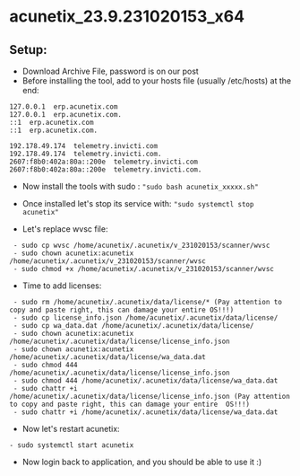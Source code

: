 # acunetix_23.9.231020153_x64


## Setup:

- Download Archive File, password is on our post
- Before installing the tool, add to your hosts file (usually /etc/hosts) at the end:

```
127.0.0.1  erp.acunetix.com
127.0.0.1  erp.acunetix.com.
::1  erp.acunetix.com
::1  erp.acunetix.com.

192.178.49.174  telemetry.invicti.com
192.178.49.174  telemetry.invicti.com.
2607:f8b0:402a:80a::200e  telemetry.invicti.com
2607:f8b0:402a:80a::200e  telemetry.invicti.com.
```
- Now install the tools with sudo : `"sudo bash acunetix_xxxxx.sh"`

- Once installed let's stop its service with: `"sudo systemctl stop acunetix"`
- Let's replace wvsc file:
 ```
  - sudo cp wvsc /home/acunetix/.acunetix/v_231020153/scanner/wvsc
  - sudo chown acunetix:acunetix /home/acunetix/.acunetix/v_231020153/scanner/wvsc
  - sudo chmod +x /home/acunetix/.acunetix/v_231020153/scanner/wvsc
 ```
- Time to add licenses:
 ```
  - sudo rm /home/acunetix/.acunetix/data/license/* (Pay attention to copy and paste right, this can damage your entire OS!!!)
  - sudo cp license_info.json /home/acunetix/.acunetix/data/license/
  - sudo cp wa_data.dat /home/acunetix/.acunetix/data/license/
  - sudo chown acunetix:acunetix /home/acunetix/.acunetix/data/license/license_info.json
  - sudo chown acunetix:acunetix /home/acunetix/.acunetix/data/license/wa_data.dat
  - sudo chmod 444 /home/acunetix/.acunetix/data/license/license_info.json
  - sudo chmod 444 /home/acunetix/.acunetix/data/license/wa_data.dat
  - sudo chattr +i /home/acunetix/.acunetix/data/license/license_info.json (Pay attention to copy and paste right, this can damage your entire  OS!!!)
  - sudo chattr +i /home/acunetix/.acunetix/data/license/wa_data.dat
```
- Now let's restart acunetix:
 ```
- sudo systemctl start acunetix

```
- Now login back to application, and you should be able to use it :)
